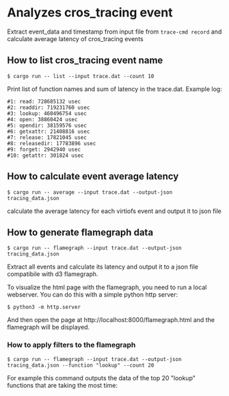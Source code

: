 # Analyzes cros_tracing event

Extract event_data and timestamp from input file from `trace-cmd record` and calculate average
latency of cros_tracing events

## How to list cros_tracing event name

```
$ cargo run -- list --input trace.dat --count 10
```

Print list of function names and sum of latency in the trace.dat. Example log:

```
#1: read: 728685132 usec
#2: readdir: 719231760 usec
#3: lookup: 460496754 usec
#4: open: 38860424 usec
#5: opendir: 38159576 usec
#6: getxattr: 21408816 usec
#7: release: 17821045 usec
#8: releasedir: 17783896 usec
#9: forget: 2942940 usec
#10: getattr: 301824 usec
```

## How to calculate event average latency

```
$ cargo run -- average --input trace.dat --output-json tracing_data.json
```

calculate the average latency for each virtiofs event and output it to json file

## How to generate flamegraph data

```
$ cargo run -- flamegraph --input trace.dat --output-json tracing_data.json
```

Extract all events and calculate its latency and output it to a json file compatibile with d3
flamegraph.

To visualize the html page with the flamegraph, you need to run a local webserver. You can do this
with a simple python http server:

```
$ python3 -m http.server
```

And then open the page at http://localhost:8000/flamegraph.html and the flamegraph will be
displayed.

### How to apply filters to the flamegraph

```
$ cargo run -- flamegraph --input trace.dat --output-json tracing_data.json --function "lookup" --count 20
```

For example this command outputs the data of the top 20 "lookup" functions that are taking the most
time:
